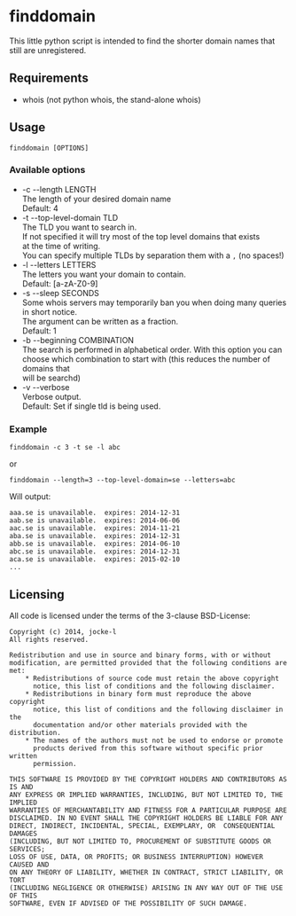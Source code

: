 finddomain
======

This little python script is intended to find the shorter domain names
that still are unregistered.

## Requirements

  * whois (not python whois, the stand-alone whois)

## Usage

    finddomain [OPTIONS]

### Available options
  * -c --length LENGTH  
     The length of your desired domain name  
     Default: 4
  * -t --top-level-domain TLD  
    The TLD you want to search in.  
    If not specified it will try most of the top level domains that exists  
    at the time of writing.  
    You can specify multiple TLDs by separation them with a `,` (no spaces!)
  * -l --letters LETTERS  
    The letters you want your domain to contain.  
    Default: [a-zA-Z0-9]
  * -s --sleep SECONDS  
    Some whois servers may temporarily ban you when doing many queries in short notice.  
    The argument can be written as a fraction.  
    Default: 1
  * -b --beginning COMBINATION  
    The search is performed in alphabetical order. With this option you can  
    choose which combination to start with (this reduces the number of domains that  
    will be searchd)
  * -v --verbose  
    Verbose output.  
    Default: Set if single tld is being used.

### Example
    finddomain -c 3 -t se -l abc  

or

    finddomain --length=3 --top-level-domain=se --letters=abc

Will output:  

    aaa.se is unavailable.  expires: 2014-12-31
    aab.se is unavailable.  expires: 2014-06-06
    aac.se is unavailable.  expires: 2014-11-21
    aba.se is unavailable.  expires: 2014-12-31
    abb.se is unavailable.  expires: 2014-06-10
    abc.se is unavailable.  expires: 2014-12-31
    aca.se is unavailable.  expires: 2015-02-10
    ...

## Licensing

All code is licensed under the terms of the 3-clause BSD-License:

    Copyright (c) 2014, jocke-l
    All rights reserved.

    Redistribution and use in source and binary forms, with or without
    modification, are permitted provided that the following conditions are met:
        * Redistributions of source code must retain the above copyright
          notice, this list of conditions and the following disclaimer.
        * Redistributions in binary form must reproduce the above copyright
          notice, this list of conditions and the following disclaimer in the
          documentation and/or other materials provided with the distribution.
        * The names of the authors must not be used to endorse or promote
          products derived from this software without specific prior written
          permission.
      
    THIS SOFTWARE IS PROVIDED BY THE COPYRIGHT HOLDERS AND CONTRIBUTORS AS IS AND
    ANY EXPRESS OR IMPLIED WARRANTIES, INCLUDING, BUT NOT LIMITED TO, THE IMPLIED
    WARRANTIES OF MERCHANTABILITY AND FITNESS FOR A PARTICULAR PURPOSE ARE
    DISCLAIMED. IN NO EVENT SHALL THE COPYRIGHT HOLDERS BE LIABLE FOR ANY
    DIRECT, INDIRECT, INCIDENTAL, SPECIAL, EXEMPLARY, OR  CONSEQUENTIAL DAMAGES
    (INCLUDING, BUT NOT LIMITED TO, PROCUREMENT OF SUBSTITUTE GOODS OR SERVICES;
    LOSS OF USE, DATA, OR PROFITS; OR BUSINESS INTERRUPTION) HOWEVER CAUSED AND
    ON ANY THEORY OF LIABILITY, WHETHER IN CONTRACT, STRICT LIABILITY, OR TORT
    (INCLUDING NEGLIGENCE OR OTHERWISE) ARISING IN ANY WAY OUT OF THE USE OF THIS
    SOFTWARE, EVEN IF ADVISED OF THE POSSIBILITY OF SUCH DAMAGE.

